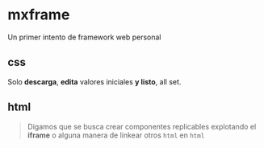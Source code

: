 # mxframe
Un primer intento de framework web personal

## css
Solo **descarga**, **edita** valores iniciales **y listo**, all set. 

## html
> Digamos que se busca crear componentes replicables explotando el **iframe** o alguna manera de linkear otros `html` en `html`

